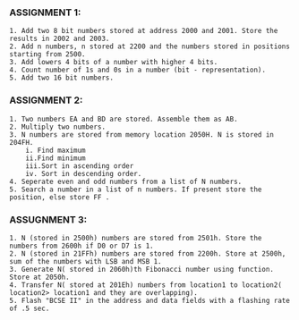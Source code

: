 ### ASSIGNMENT 1:
	1. Add two 8 bit numbers stored at address 2000 and 2001. Store the results in 2002 and 2003.
	2. Add n numbers, n stored at 2200 and the numbers stored in positions starting from 2500.
	3. Add lowers 4 bits of a number with higher 4 bits.
	4. Count number of 1s and 0s in a number (bit - representation).
	5. Add two 16 bit numbers.

### ASSIGNMENT 2:
	1. Two numbers EA and BD are stored. Assemble them as AB.
	2. Multiply two numbers.
	3. N numbers are stored from memory location 2050H. N is stored in 204FH. 
		i. Find maximum
		ii.Find minimum
		iii.Sort in ascending order
		iv. Sort in descending order.
	4. Seperate even and odd numbers from a list of N numbers.
	5. Search a number in a list of n numbers. If present store the position, else store FF .

### ASSUGNMENT 3:
	1. N (stored in 2500h) numbers are stored from 2501h. Store the numbers from 2600h if D0 or D7 is 1. 
	2. N (stored in 21FFh) numbers are stored from 2200h. Store at 2500h, sum of the numbers with LSB and MSB 1.
	3. Generate N( stored in 2060h)th Fibonacci number using function. Store at 2050h.
	4. Transfer N( stored at 201Eh) numbers from location1 to location2( location2> location1 and they are overlapping).
	5. Flash "BCSE II" in the address and data fields with a flashing rate of .5 sec.
